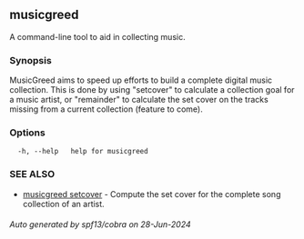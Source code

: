 ## musicgreed

A command-line tool to aid in collecting music.

### Synopsis

MusicGreed aims to speed up efforts to build a complete digital music
collection. This is done by using "setcover" to calculate a collection goal for a
music artist, or "remainder" to calculate the set cover on the tracks missing from a
current collection (feature to come).

### Options

```
  -h, --help   help for musicgreed
```

### SEE ALSO

* [musicgreed setcover](musicgreed_setcover.md)	 - Compute the set cover for the complete song collection of an artist.

###### Auto generated by spf13/cobra on 28-Jun-2024
